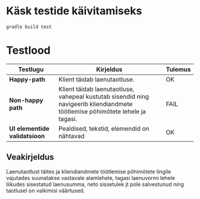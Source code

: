 # Käsk testide käivitamiseks

 `gradle build test`



# Testlood 


| Testlugu | Kirjeldus| Tulemus|
| --- | --- | --- |
|**Happy-path**| Klient täidab laenutaotluse.|OK |
|**Non-happy path**| Klient täidab laenutaotluse, vahepeal kustutab sisendid ning navigeerib  kliendiandmete töötlemise põhimõtete lehele ja tagasi.|FAIL |
|**UI elementide validatsioon**| Pealdised, tekstid, elemendid on nähtavad| OK |

## Veakirjeldus

Laenutaotlust täites ja kliendiandmete töötlemise põhimõtete lingile vajutades suunatakse vastavale alamlehele, tagasi laenuvormi lehele liikudes sisestatud laenusumma, neto sissetulek jt pole salvestunud ning taotlusel on vaikimisi väärtused.

